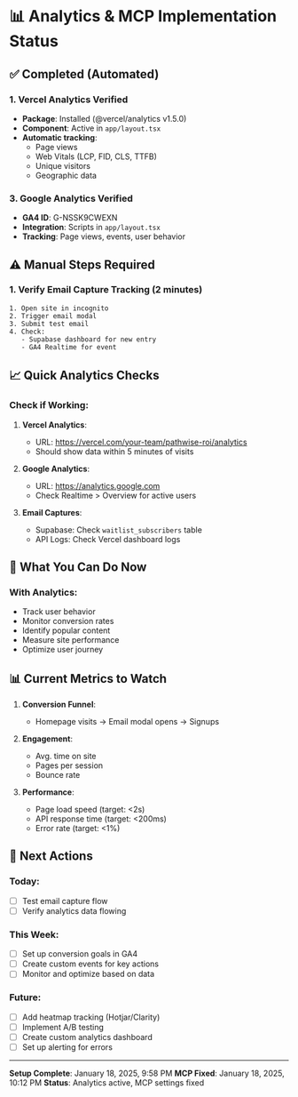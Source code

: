 # 📊 Analytics & MCP Implementation Status

## ✅ Completed (Automated)

### 1. Vercel Analytics Verified

- **Package**: Installed (@vercel/analytics v1.5.0)
- **Component**: Active in `app/layout.tsx`
- **Automatic tracking**:
  - Page views
  - Web Vitals (LCP, FID, CLS, TTFB)
  - Unique visitors
  - Geographic data

### 3. Google Analytics Verified

- **GA4 ID**: G-NSSK9CWEXN
- **Integration**: Scripts in `app/layout.tsx`
- **Tracking**: Page views, events, user behavior

## ⚠️ Manual Steps Required

### 1. Verify Email Capture Tracking (2 minutes)

```
1. Open site in incognito
2. Trigger email modal
3. Submit test email
4. Check:
   - Supabase dashboard for new entry
   - GA4 Realtime for event
```

## 📈 Quick Analytics Checks

### Check if Working:

1. **Vercel Analytics**:
   - URL: https://vercel.com/your-team/pathwise-roi/analytics
   - Should show data within 5 minutes of visits

2. **Google Analytics**:
   - URL: https://analytics.google.com
   - Check Realtime > Overview for active users

3. **Email Captures**:
   - Supabase: Check `waitlist_subscribers` table
   - API Logs: Check Vercel dashboard logs

## 🎯 What You Can Do Now

### With Analytics:

- Track user behavior
- Monitor conversion rates
- Identify popular content
- Measure site performance
- Optimize user journey

## 📊 Current Metrics to Watch

1. **Conversion Funnel**:
   - Homepage visits → Email modal opens → Signups
2. **Engagement**:
   - Avg. time on site
   - Pages per session
   - Bounce rate

3. **Performance**:
   - Page load speed (target: <2s)
   - API response time (target: <200ms)
   - Error rate (target: <1%)

## 🚀 Next Actions

### Today:

- [ ] Test email capture flow
- [ ] Verify analytics data flowing

### This Week:

- [ ] Set up conversion goals in GA4
- [ ] Create custom events for key actions
- [ ] Monitor and optimize based on data

### Future:

- [ ] Add heatmap tracking (Hotjar/Clarity)
- [ ] Implement A/B testing
- [ ] Create custom analytics dashboard
- [ ] Set up alerting for errors

---

**Setup Complete**: January 18, 2025, 9:58 PM
**MCP Fixed**: January 18, 2025, 10:12 PM
**Status**: Analytics active, MCP settings fixed
